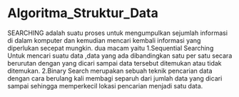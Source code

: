 # Algoritma_Struktur_Data
SEARCHING
adalah suatu proses untuk mengumpulkan sejumlah informasi di dalam komputer dan kemudian mencari kembali informasi yang diperlukan secepat mungkin.
dua macam yaitu
1.Sequential Searching
Untuk mencari suatu data ,data yang ada dibandingkan satu per satu secara berurutan dengan yang dicari sampai data tersebut ditemukan atau tidak ditemukan.
2.Binary Search 
merupakan sebuah teknik pencarian data dengan cara berulang kali membagi separuh dari jumlah data yang dicari sampai sehingga memperkecil lokasi pencarian menjadi satu data.
